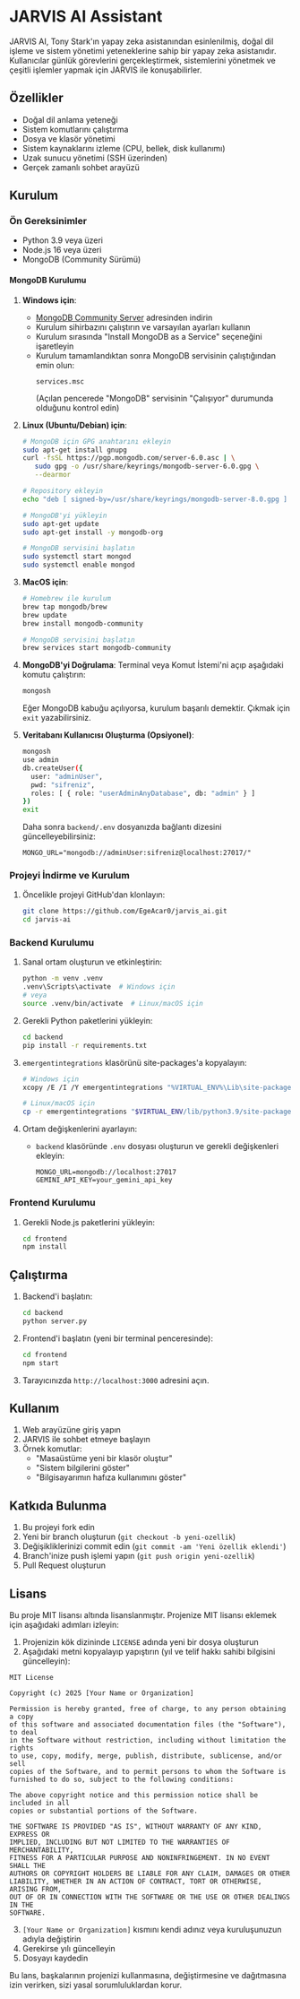 # JARVIS AI Assistant

JARVIS AI, Tony Stark'ın yapay zeka asistanından esinlenilmiş, doğal dil işleme ve sistem yönetimi yeteneklerine sahip bir yapay zeka asistanıdır. Kullanıcılar günlük görevlerini gerçekleştirmek, sistemlerini yönetmek ve çeşitli işlemler yapmak için JARVIS ile konuşabilirler.

## Özellikler

- Doğal dil anlama yeteneği
- Sistem komutlarını çalıştırma
- Dosya ve klasör yönetimi
- Sistem kaynaklarını izleme (CPU, bellek, disk kullanımı)
- Uzak sunucu yönetimi (SSH üzerinden)
- Gerçek zamanlı sohbet arayüzü

## Kurulum

### Ön Gereksinimler

- Python 3.9 veya üzeri
- Node.js 16 veya üzeri
- MongoDB (Community Sürümü)

#### MongoDB Kurulumu

1. **Windows için**:
   - [MongoDB Community Server](https://www.mongodb.com/try/download/community) adresinden indirin
   - Kurulum sihirbazını çalıştırın ve varsayılan ayarları kullanın
   - Kurulum sırasında "Install MongoDB as a Service" seçeneğini işaretleyin
   - Kurulum tamamlandıktan sonra MongoDB servisinin çalıştığından emin olun:
     ```
     services.msc
     ```
     (Açılan pencerede "MongoDB" servisinin "Çalışıyor" durumunda olduğunu kontrol edin)

2. **Linux (Ubuntu/Debian) için**:
   ```bash
   # MongoDB için GPG anahtarını ekleyin
   sudo apt-get install gnupg
   curl -fsSL https://pgp.mongodb.com/server-6.0.asc | \
      sudo gpg -o /usr/share/keyrings/mongodb-server-6.0.gpg \
      --dearmor

   # Repository ekleyin
   echo "deb [ signed-by=/usr/share/keyrings/mongodb-server-8.0.gpg ] http://repo.mongodb.org/apt/debian bookworm/mongodb-org/8.0 main" | sudo tee /etc/apt/sources.list.d/mongodb-org-8.0.list

   # MongoDB'yi yükleyin
   sudo apt-get update
   sudo apt-get install -y mongodb-org

   # MongoDB servisini başlatın
   sudo systemctl start mongod
   sudo systemctl enable mongod
   ```

3. **MacOS için**:
   ```bash
   # Homebrew ile kurulum
   brew tap mongodb/brew
   brew update
   brew install mongodb-community

   # MongoDB servisini başlatın
   brew services start mongodb-community
   ```

4. **MongoDB'yi Doğrulama**:
   Terminal veya Komut İstemi'ni açıp aşağıdaki komutu çalıştırın:
   ```bash
   mongosh
   ```
   Eğer MongoDB kabuğu açılıyorsa, kurulum başarılı demektir. Çıkmak için `exit` yazabilirsiniz.

5. **Veritabanı Kullanıcısı Oluşturma (Opsiyonel)**:
   ```bash
   mongosh
   use admin
   db.createUser({
     user: "adminUser",
     pwd: "sifreniz",
     roles: [ { role: "userAdminAnyDatabase", db: "admin" } ]
   })
   exit
   ```
   Daha sonra `backend/.env` dosyanızda bağlantı dizesini güncelleyebilirsiniz:
   ```
   MONGO_URL="mongodb://adminUser:sifreniz@localhost:27017/"
   ```

### Projeyi İndirme ve Kurulum

1. Öncelikle projeyi GitHub'dan klonlayın:
   ```bash
   git clone https://github.com/EgeAcar0/jarvis_ai.git
   cd jarvis-ai
   ```

### Backend Kurulumu

1. Sanal ortam oluşturun ve etkinleştirin:
   ```bash
   python -m venv .venv
   .venv\Scripts\activate  # Windows için
   # veya
   source .venv/bin/activate  # Linux/macOS için
   ```

2. Gerekli Python paketlerini yükleyin:
   ```bash
   cd backend
   pip install -r requirements.txt
   ```

3. `emergentintegrations` klasörünü site-packages'a kopyalayın:
   ```bash
   # Windows için
   xcopy /E /I /Y emergentintegrations "%VIRTUAL_ENV%\Lib\site-packages\emergentintegrations"
   
   # Linux/macOS için
   cp -r emergentintegrations "$VIRTUAL_ENV/lib/python3.9/site-packages/"
   ```

4. Ortam değişkenlerini ayarlayın:
   - `backend` klasöründe `.env` dosyası oluşturun ve gerekli değişkenleri ekleyin:
     ```
     MONGO_URL=mongodb://localhost:27017
     GEMINI_API_KEY=your_gemini_api_key
     ```

### Frontend Kurulumu

1. Gerekli Node.js paketlerini yükleyin:
   ```bash
   cd frontend
   npm install
   ```

## Çalıştırma

1. Backend'i başlatın:
   ```bash
   cd backend
   python server.py
   ```

2. Frontend'i başlatın (yeni bir terminal penceresinde):
   ```bash
   cd frontend
   npm start
   ```

3. Tarayıcınızda `http://localhost:3000` adresini açın.

## Kullanım

1. Web arayüzüne giriş yapın
2. JARVIS ile sohbet etmeye başlayın
3. Örnek komutlar:
   - "Masaüstüme yeni bir klasör oluştur"
   - "Sistem bilgilerini göster"
   - "Bilgisayarımın hafıza kullanımını göster"

## Katkıda Bulunma

1. Bu projeyi fork edin
2. Yeni bir branch oluşturun (`git checkout -b yeni-ozellik`)
3. Değişikliklerinizi commit edin (`git commit -am 'Yeni özellik eklendi'`)
4. Branch'inize push işlemi yapın (`git push origin yeni-ozellik`)
5. Pull Request oluşturun

## Lisans

Bu proje MIT lisansı altında lisanslanmıştır. Projenize MIT lisansı eklemek için aşağıdaki adımları izleyin:

1. Projenizin kök dizininde `LICENSE` adında yeni bir dosya oluşturun
2. Aşağıdaki metni kopyalayıp yapıştırın (yıl ve telif hakkı sahibi bilgisini güncelleyin):

```
MIT License

Copyright (c) 2025 [Your Name or Organization]

Permission is hereby granted, free of charge, to any person obtaining a copy
of this software and associated documentation files (the "Software"), to deal
in the Software without restriction, including without limitation the rights
to use, copy, modify, merge, publish, distribute, sublicense, and/or sell
copies of the Software, and to permit persons to whom the Software is
furnished to do so, subject to the following conditions:

The above copyright notice and this permission notice shall be included in all
copies or substantial portions of the Software.

THE SOFTWARE IS PROVIDED "AS IS", WITHOUT WARRANTY OF ANY KIND, EXPRESS OR
IMPLIED, INCLUDING BUT NOT LIMITED TO THE WARRANTIES OF MERCHANTABILITY,
FITNESS FOR A PARTICULAR PURPOSE AND NONINFRINGEMENT. IN NO EVENT SHALL THE
AUTHORS OR COPYRIGHT HOLDERS BE LIABLE FOR ANY CLAIM, DAMAGES OR OTHER
LIABILITY, WHETHER IN AN ACTION OF CONTRACT, TORT OR OTHERWISE, ARISING FROM,
OUT OF OR IN CONNECTION WITH THE SOFTWARE OR THE USE OR OTHER DEALINGS IN THE
SOFTWARE.
```

3. `[Your Name or Organization]` kısmını kendi adınız veya kuruluşunuzun adıyla değiştirin
4. Gerekirse yılı güncelleyin
5. Dosyayı kaydedin

Bu lans, başkalarının projenizi kullanmasına, değiştirmesine ve dağıtmasına izin verirken, sizi yasal sorumluluklardan korur.
